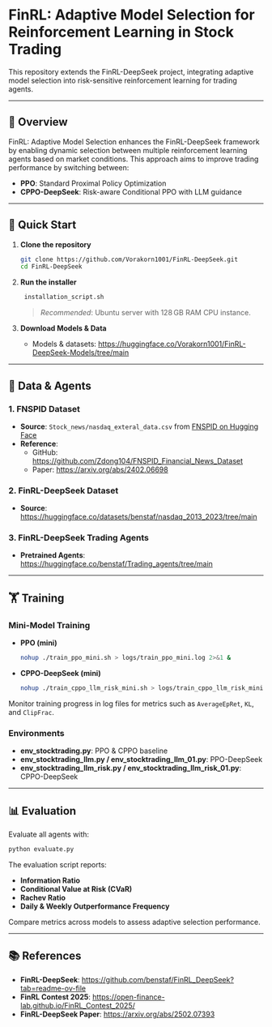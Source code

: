 # FinRL: Adaptive Model Selection for Reinforcement Learning in Stock Trading

This repository extends the FinRL-DeepSeek project, integrating adaptive model selection into risk-sensitive reinforcement learning for trading agents.

---

## 📄 Overview

FinRL: Adaptive Model Selection enhances the FinRL-DeepSeek framework by enabling dynamic selection between multiple reinforcement learning agents based on market conditions. This approach aims to improve trading performance by switching between:

- **PPO**: Standard Proximal Policy Optimization
- **CPPO-DeepSeek**: Risk-aware Conditional PPO with LLM guidance

---

## 🚀 Quick Start

1. **Clone the repository**

   ```bash
   git clone https://github.com/Vorakorn1001/FinRL-DeepSeek.git
   cd FinRL-DeepSeek
   ```

2. **Run the installer**

   ```bash
    installation_script.sh
   ```

   > _Recommended_: Ubuntu server with 128 GB RAM CPU instance.

3. **Download Models & Data**

   - Models & datasets: https://huggingface.co/Vorakorn1001/FinRL-DeepSeek-Models/tree/main

---

## 📂 Data & Agents

### 1. FNSPID Dataset

- **Source**: `Stock_news/nasdaq_exteral_data.csv` from [FNSPID on Hugging Face](https://huggingface.co/datasets/Zihan1004/FNSPID)
- **Reference**:
  - GitHub: https://github.com/Zdong104/FNSPID_Financial_News_Dataset
  - Paper: https://arxiv.org/abs/2402.06698

### 2. FinRL-DeepSeek Dataset

- **Source**: https://huggingface.co/datasets/benstaf/nasdaq_2013_2023/tree/main

### 3. FinRL-DeepSeek Trading Agents

- **Pretrained Agents**: https://huggingface.co/benstaf/Trading_agents/tree/main

---

## 🏋️ Training

### Mini-Model Training

- **PPO (mini)**

  ```bash
  nohup ./train_ppo_mini.sh > logs/train_ppo_mini.log 2>&1 &
  ```

- **CPPO-DeepSeek (mini)**

  ```bash
  nohup ./train_cppo_llm_risk_mini.sh > logs/train_cppo_llm_risk_mini.log 2>&1 &
  ```

Monitor training progress in log files for metrics such as `AverageEpRet`, `KL`, and `ClipFrac`.

### Environments

- **env_stocktrading.py**: PPO & CPPO baseline
- **env_stocktrading_llm.py / env_stocktrading_llm_01.py**: PPO-DeepSeek
- **env_stocktrading_llm_risk.py / env_stocktrading_llm_risk_01.py**: CPPO-DeepSeek

---

## 📊 Evaluation

Evaluate all agents with:

```bash
python evaluate.py
```

The evaluation script reports:

- **Information Ratio**
- **Conditional Value at Risk (CVaR)**
- **Rachev Ratio**
- **Daily & Weekly Outperformance Frequency**

Compare metrics across models to assess adaptive selection performance.

---

## 📚 References

- **FinRL-DeepSeek**: https://github.com/benstaf/FinRL_DeepSeek?tab=readme-ov-file
- **FinRL Contest 2025**: https://open-finance-lab.github.io/FinRL_Contest_2025/
- **FinRL-DeepSeek Paper**: https://arxiv.org/abs/2502.07393

